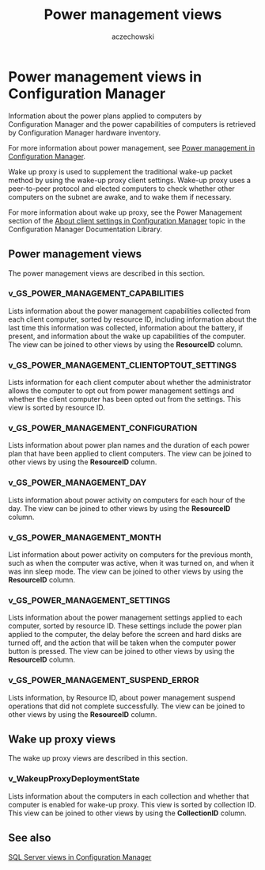 ﻿---
title: Power management views
titleSuffix: Configuration Manager
description: Information about the power plans applied to computers by Configuration Manager.
ms.date: 04/30/2019
ms.prod: configuration-manager
ms.technology: configmgr-other
ms.topic: conceptual


ms.assetid: bfb0f6a9-09c1-4065-b0e5-be06cdc1800a
author: aczechowski
ms.author: aaroncz
manager: dougeby
---

# Power management views in Configuration Manager

Information about the power plans applied to computers by Configuration Manager and the power capabilities of computers is retrieved by Configuration Manager hardware inventory.

For more information about power management, see [Power management in Configuration Manager](/sccm/core/clients/manage/power/introduction-to-power-management).

Wake up proxy is used to supplement the traditional wake-up packet method by using the wake-up proxy client settings. Wake-up proxy uses a peer-to-peer protocol and elected computers to check whether other computers on the subnet are awake, and to wake them if necessary.

For more information about wake up proxy, see the Power Management section of the [About client settings in Configuration Manager](/sccm/core/clients/deploy/about-client-settings) topic in the Configuration Manager Documentation Library.

## Power management views

The power management views are described in this section.

### v_GS_POWER_MANAGEMENT_CAPABILITIES

Lists information about the power management capabilities collected from each client computer, sorted by resource ID, including information about the last time this information was collected, information about the battery, if present, and information about the wake up capabilities of the computer.
The view can be joined to other views by using the **ResourceID** column.

### v_GS_POWER_MANAGEMENT_CLIENTOPTOUT_SETTINGS

Lists information for each client computer about whether the administrator allows the computer to opt out from power management settings and whether the client computer has been opted out from the settings. This view is sorted by resource ID.

### v_GS_POWER_MANAGEMENT_CONFIGURATION

Lists information about power plan names and the duration of each power plan that have been applied to client computers.
The view can be joined to other views by using the **ResourceID** column.

### v_GS_POWER_MANAGEMENT_DAY

Lists information about power activity on computers for each hour of the day.
The view can be joined to other views by using the **ResourceID** column.

### v_GS_POWER_MANAGEMENT_MONTH

List information about power activity on computers for the previous month, such as when the computer was active, when it was turned on, and when it was inn sleep mode.
The view can be joined to other views by using the **ResourceID** column.

### v_GS_POWER_MANAGEMENT_SETTINGS

Lists information about the power management settings applied to each computer, sorted by resource ID. These settings include the power plan applied to the computer, the delay before the screen and hard disks are turned off, and the action that will be taken when the computer power button is pressed.
The view can be joined to other views by using the **ResourceID** column.

### v_GS_POWER_MANAGEMENT_SUSPEND_ERROR

Lists information, by Resource ID, about power management suspend operations that did not complete successfully.
The view can be joined to other views by using the **ResourceID** column.

## Wake up proxy views

The wake up proxy views are described in this section.

### v_WakeupProxyDeploymentState

Lists information about the computers in each collection and whether that computer is enabled for wake-up proxy. This view is sorted by collection ID.
This view can be joined to other views by using the **CollectionID** column.

## See also

[SQL Server views in Configuration Manager](sql-server-views-configuration-manager.md) 